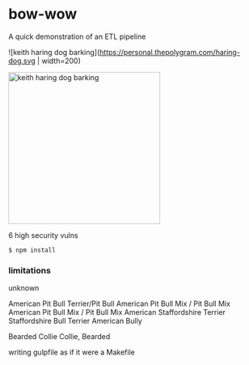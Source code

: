 # bow-wow

A quick demonstration of an ETL pipeline

![keith haring dog barking](https://personal.thepolygram.com/haring-dog.svg | width=200)

<img src="https://personal.thepolygram.com/haring-dog.svg"
     alt="keith haring dog barking"
     width="300"/>

6 high security vulns

```
$ npm install
```

### limitations

unknown

American Pit Bull Terrier/Pit Bull
American Pit Bull Mix / Pit Bull Mix
American Pit Bull Mix / Pit Bull Mix
American Staffordshire Terrier
Staffordshire Bull Terrier
American Bully

Bearded Collie
Collie, Bearded


writing gulpfile as if it were a Makefile

